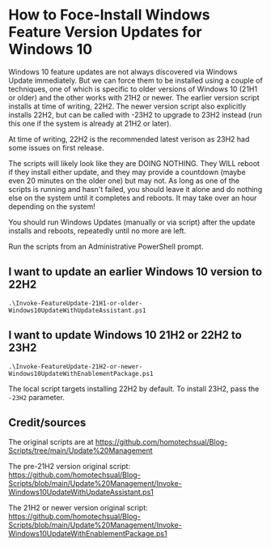 # How to Foce-Install Windows Feature Version Updates for Windows 10

Windows 10 feature updates are not always discovered via Windows Update immediately. But we can force them to be installed using a couple of techniques, one of which is specific to older versions of Windows 10 (21H1 or older) and the other works with 21H2 or newer. The earlier version script installs at time of writing, 22H2. The newer version script also explicitly installs 22H2, but can be called with -23H2 to upgrade to 23H2 instead (run this one if the system is already at 21H2 or later).

At time of writing, 22H2 is the recommended latest verison as 23H2 had some issues on first release.

The scripts will likely look like they are DOING NOTHING. They WILL reboot if they install either update, and they may provide a countdown (maybe even 20 minutes on the older one) but may not. As long as one of the scripts is running and hasn't failed, you should leave it alone and do nothing else on the system until it completes and reboots. It may take over an hour depending on the system!

You should run Windows Updates (manually or via script) after the update installs and reboots, repeatedly until no more are left.

Run the scripts from an Administrative PowerShell prompt.

## I want to update an earlier Windows 10 version to 22H2
`.\Invoke-FeatureUpdate-21H1-or-older-Windows10UpdateWithUpdateAssistant.ps1`

## I want to update Windows 10 21H2 or 22H2 to 23H2
`.\Invoke-FeatureUpdate-21H2-or-newer-Windows10UpdateWithEnablementPackage.ps1`

The local script targets installing 22H2 by default. To install 23H2, pass the `-23H2` parameter.

## Credit/sources
The original scripts are at https://github.com/homotechsual/Blog-Scripts/tree/main/Update%20Management

The pre-21H2 version original script: https://github.com/homotechsual/Blog-Scripts/blob/main/Update%20Management/Invoke-Windows10UpdateWithUpdateAssistant.ps1

The 21H2 or newer version original script: https://github.com/homotechsual/Blog-Scripts/blob/main/Update%20Management/Invoke-Windows10UpdateWithEnablementPackage.ps1